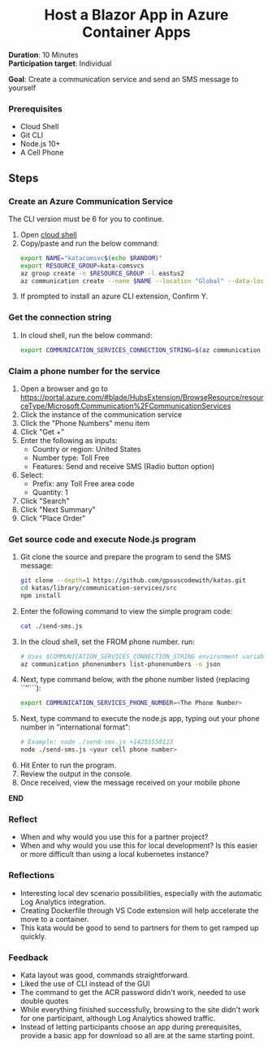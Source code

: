 <h1 align="center">Host a Blazor App in Azure Container Apps</h1>

**Duration**: 10 Minutes <br />
**Participation target**: Individual <br />

**Goal**: Create a communication service and send an SMS message to yourself

### Prerequisites

- Cloud Shell
- Git CLI
- Node.js 10+
- A Cell Phone

## Steps

### Create an Azure Communication Service
The CLI version must be 6 for you to continue. 
1. Open [cloud shell](https://portal.azure.com/#cloudshell/) 
2. Copy/paste and run the below command:
   ```bash
   export NAME="katacomsvc$(echo $RANDOM)"
   export RESOURCE_GROUP=kata-comsvcs
   az group create -n $RESOURCE_GROUP -l eastus2
   az communication create --name $NAME --location "Global" --data-location "United States" --resource-group $RESOURCE_GROUP
   ```
3. If prompted to install an azure CLI extension, Confirm Y.

### Get the connection string
1. In cloud shell, run the below command:
   ```bash
   export COMMUNICATION_SERVICES_CONNECTION_STRING=$(az communication list-key --name $NAME --resource-group $RESOURCE_GROUP -o tsv --query primaryConnectionString)
   ```

### Claim a phone number for the service
1. Open a browser and go to https://portal.azure.com/#blade/HubsExtension/BrowseResource/resourceType/Microsoft.Communication%2FCommunicationServices
2. Click the instance of the communication service
3. Click the "Phone Numbers" menu item
4. Click "Get +"
5. Enter the following as inputs:
   - Country or region: United States
   - Number type: Toll Free
   - Features: Send and receive SMS (Radio button option)
6. Select: 
   - Prefix: any Toll Free area code
   - Quantity: 1
7. Click "Search"
8. Click "Next Summary"
9. Click "Place Order"

### Get source code and execute Node.js program
1. Git clone the source and prepare the program to  send the SMS message:
   ```bash
   git clone --depth=1 https://github.com/gpsuscodewith/katas.git
   cd katas/library/communication-services/src
   npm install
   ```
2. Enter the following command to view the simple program code:
   ```bash
   cat ./send-sms.js
   ```
3. In the cloud shell, set the FROM phone number. run:
   ```bash
   # Uses $COMMUNICATION_SERVICES_CONNECTION_STRING environment variable to execute
   az communication phonenumbers list-phonenumbers -o json
   ```
4. Next, type command below, with the phone number listed (replacing ``'<The Phone Number>'```):
   ```bash
   export COMMUNICATION_SERVICES_PHONE_NUMBER=<The Phone Number>
   ```
5. Next, type command to execute the node.js app, typing out your phone number in "international format":
   ```bash
   # Example: node ./send-sms.js +14255550123
   node ./send-sms.js <your cell phone number>
   ```
6. Hit Enter to run the program.
7. Review the output in the console.
8. Once received, view the message received on your mobile phone

**END**

### Reflect

 - When and why would you use this for a partner project?
 - When and why would you use this for local development? Is this easier or more difficult than using a local kubernetes instance?

### Reflections
* Interesting local dev scenario possibilities, especially with the automatic Log Analytics integration.
* Creating Dockerfile through VS Code extension will help accelerate the move to a container.
* This kata would be good to send to partners for them to get ramped up quickly.

### Feedback
* Kata layout was good, commands straightforward.
* Liked the use of CLI instead of the GUI
* The command to get the ACR password didn't work, needed to use double quotes
* While everything finished successfully, browsing to the site didn't work for one participant, although Log Analytics showed traffic.
* Instead of letting participants choose an app during prerequisites, provide a basic app for download so all are at the same starting point.
